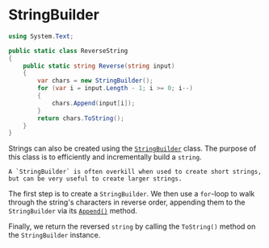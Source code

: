 # StringBuilder

```csharp
using System.Text;

public static class ReverseString
{
    public static string Reverse(string input)
    {
        var chars = new StringBuilder();
        for (var i = input.Length - 1; i >= 0; i--)
        {
            chars.Append(input[i]);
        }
        return chars.ToString();
    }
}
```

Strings can also be created using the [`StringBuilder`][string-builder] class.
The purpose of this class is to efficiently and incrementally build a `string`.

```exercism/note
A `StringBuilder` is often overkill when used to create short strings, but can be very useful to create larger strings.
```

The first step is to create a `StringBuilder`.
We then use a `for`-loop to walk through the string's characters in reverse order, appending them to the `StringBuilder` via its [`Append()`][string-builder-append] method.

Finally, we return the reversed `string` by calling the `ToString()` method on the `StringBuilder` instance.

[string-builder]: https://learn.microsoft.com/en-us/dotnet/api/system.text.stringbuilder?view=net-7.0
[string-builder-append]: https://learn.microsoft.com/en-us/dotnet/api/system.text.stringbuilder.append?view=net-7.0#system-text-stringbuilder-append(system-char)
